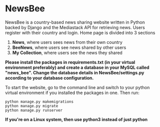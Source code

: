 # NewsBee
NewsBee is a country-based news sharing website written in Python backed by Django and the Mediastack API for retrieving news. Users register with their country and login. Home page is divided into 3 sections
1. **News**, where users sees news from their own country
1. **BeeNews**, where users see news shared by other users
1. **My Collection**, where users see the news they shared


**Please install the packages in requirements.txt (in your virtual environment preferably) and create a database in your MySQL called "news_bee". Change the database details in NewsBee/settings.py according to your database configuration.**

To start the website, go to the command line and switch to your python virtual environment if you installed the packages in one. Then run:

```
python manage.py makemigrations
python manage.py migrate
python manage.py runserver
```


**If you're on a Linux system, then use python3 instead of just python**